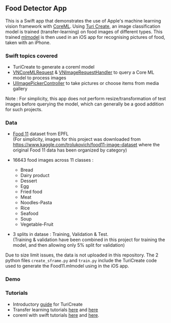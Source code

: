 ## Food Detector App
This is a Swift app that demonstrates the use of Apple's machine learning vision framework with [CoreML](https://developer.apple.com/documentation/coreml). Using [Turi Create](https://github.com/apple/turicreate), an image classification model is trained (transfer-learning) on food images of different types. This trained [mlmodel](https://developer.apple.com/documentation/coreml/mlmodel) is then used in an iOS app for recognising pictures of food, taken with an iPhone.

### Swift topics covered
- TuriCreate to generate a coreml model
- [VNCoreMLRequest](https://developer.apple.com/documentation/vision/vncoremlrequest) & [VNImageRequestHandler](https://developer.apple.com/documentation/vision/vnimagerequesthandler) to query a Core ML model to process images
- [UIImagePickerController](https://developer.apple.com/documentation/uikit/uiimagepickercontroller) to take pictures or choose items from media gallery

Note : For simplicity, this app does not perform resize/transformation of test images before querying the model, which can generally be a good addition for such projects.

### Data

- [Food 11](https://www.epfl.ch/labs/mmspg/downloads/food-image-datasets/) dataset from EPFL \
(For simplicity, images for this project was downloaded from https://www.kaggle.com/trolukovich/food11-image-dataset where the original Food 11 data has been organized by category)

- 16643 food images across 11 classes :
  - Bread
  - Dairy product
  - Dessert
  - Egg
  - Fried food
  - Meat
  - Noodles-Pasta
  - Rice
  - Seafood
  - Soup
  - Vegetable-Fruit
- 3 splits in datase : Training, Validation & Test. \
  (Training & validation have been combined in this project for training the model, and then allowing only 5% split for validation)

Due to size limit issues, the data is not uploaded in this repository. The 2 python files `create_sframe.py` and `train.py` include the TuriCreate code used to generate the Food11.mlmodel using in the iOS app.

### Demo



### Tutorials
- Introductory [guide](https://medium.com/kinandcartacreated/intro-to-machine-learning-on-ios-with-createml-turicreate-part-2-f30f94fe8172) for TuriCreate
- Transfer learning tutorials [here](http://cs231n.github.io/transfer-learning/) and [here](https://pytorch.org/tutorials/beginner/transfer_learning_tutorial.html)
- coreml with swift tutorials [here](https://dev.to/mehmetkoca/image-recognition-with-coreml) and [here](https://www.raywenderlich.com/577-core-ml-and-vision-machine-learning-in-ios-11-tutorial).
